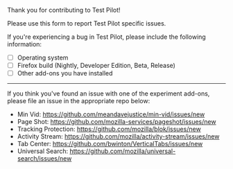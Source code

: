 Thank you for contributing to Test Pilot!

Please use this form to report Test Pilot specific issues.

If you're experiencing a bug in Test Pilot, please include the following information:

- [ ] Operating system
- [ ] Firefox build (Nightly, Developer Edition, Beta, Release)
- [ ] Other add-ons you have installed

---

If you think you've found an issue with one of the experiment add-ons, please file an issue in the appropriate repo below:

- Min Vid:              https://github.com/meandavejustice/min-vid/issues/new
- Page Shot:            https://github.com/mozilla-services/pageshot/issues/new
- Tracking Protection:  https://github.com/mozilla/blok/issues/new
- Activity Stream:      https://github.com/mozilla/activity-stream/issues/new
- Tab Center:           https://github.com/bwinton/VerticalTabs/issues/new
- Universal Search:     https://github.com/mozilla/universal-search/issues/new

